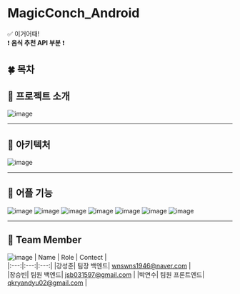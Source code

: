 # MagicConch_Android
✅ 이거어때! 
<br>
❗ **음식 추천 API 부분** ❗

## 🍀 목차

## 🌴 프로젝트 소개  
![image](https://github.com/A-Magic-Conch/MagicConch_Android/assets/37481441/41041c52-a7ef-4894-9ec8-ce8276805eef)

--------------------------------------------------------------------------------------------------------------------

## 🐸 아키텍처
![image](https://github.com/A-Magic-Conch/MagicConch_Android/assets/37481441/19f90f61-f8b1-4159-a5a9-5bf6f7477a00)

--------------------------------------------------------------------------------------------------------------------
## 🌱 어플 기능 
![image](https://github.com/A-Magic-Conch/MagicConch_Android/assets/37481441/b8e43a0b-fded-4b13-a7c3-c73da402f891)
![image](https://github.com/A-Magic-Conch/MagicConch_Android/assets/37481441/9f9a6f25-ecc1-49bf-b237-8edb544c573a)
![image](https://github.com/A-Magic-Conch/MagicConch_Android/assets/37481441/6ff83741-d456-4588-9549-ef3c6230227c)
![image](https://github.com/A-Magic-Conch/MagicConch_Android/assets/37481441/28f73c2c-6669-4366-aee7-edeecc1e950d)
![image](https://github.com/A-Magic-Conch/MagicConch_Android/assets/37481441/fa1b834c-ed63-45ec-a964-6959d1e73021)
![image](https://github.com/A-Magic-Conch/MagicConch_Android/assets/37481441/d9ec30cb-b976-4af3-82f6-b1211b852daa)
![image](https://github.com/A-Magic-Conch/MagicConch_Android/assets/37481441/af734994-261c-44ed-80d8-c85614efbd8a)

--------------------------------------------------------------------------------------------------------------------

## 🎄 Team Member
![image](https://github.com/A-Magic-Conch/MagicConch_Android/assets/37481441/ced4120f-38c9-4e9a-b903-4dd2e41b5b33)
| Name | Role | Contect |   
|:---:|:---:|:---:| 
|강성준| 팀장 백엔드| wnswns1946@naver.com |  
|장승빈| 팀원 백엔드| jsb031597@gmail.com |
|박연수| 팀원 프론트엔드| qkryandyu02@gmail.com |  


